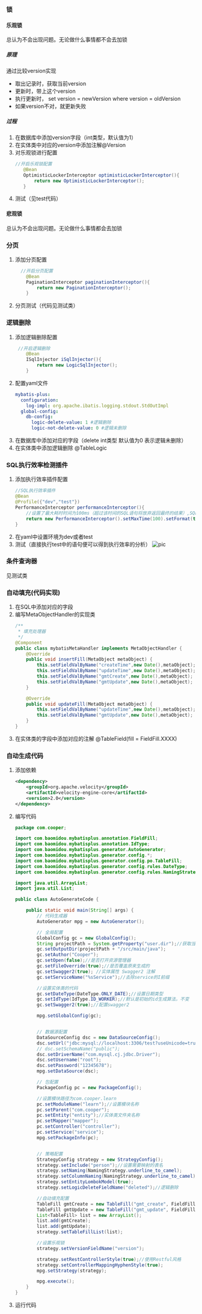 ### 锁
#### 乐观锁
总认为不会出现问题。无论做什么事情都不会去加锁

##### 原理
通过比较version实现
- 取出记录时，获取当前version
- 更新时，带上这个version
- 执行更新时， set version = newVersion where version = oldVersion
- 如果version不对，就更新失败

##### 过程
1. 在数据库中添加version字段（int类型，默认值为1）
2. 在实体类中对应的version中添加注解@Version
3. 对乐观锁进行配置
     ``` java
     //开启乐观锁配置
        @Bean
        OptimisticLockerInterceptor optimisticLockerInterceptor(){
            return new OptimisticLockerInterceptor();
        } 
    ```
4. 测试（见test代码）

#### 悲观锁
总认为不会出现问题。无论做什么事情都会去加锁

### 分页
1. 添加分页配置
    ``` java
      //开启分页配置
        @Bean
        PaginationInterceptor paginationInterceptor(){
            return new PaginationInterceptor();
        }
    ```
2. 分页测试（代码见测试类）

### 逻辑删除
1. 添加逻辑删除配置
    ``` java
     //开启逻辑删除
        @Bean
        ISqlInjector iSqlInjector(){
            return new LogicSqlInjector();
        }
    ```
2. 配置yaml文件
    ```yaml
    mybatis-plus:
      configuration:
        log-impl: org.apache.ibatis.logging.stdout.StdOutImpl
      global-config:
        db-config:
          logic-delete-value: 1 #逻辑删除
          logic-not-delete-value: 0 #逻辑未删除
    ```
3. 在数据库中添加对应的字段（delete int类型 默认值为0 表示逻辑未删除）
4. 在实体类中添加逻辑删除 @TableLogic

### SQL执行效率检测插件
1. 添加执行效率插件配置
    ``` java
    //SQL执行效率插件
    @Bean
    @Profile({"dev","test"})
    PerformanceInterceptor performanceInterceptor(){
        //设置了最大耗时时间为100ms（超过该时间的SQL语句将放弃返回最终的结果）,SQL语句输出格式化
        return new PerformanceInterceptor().setMaxTime(100).setFormat(true);
    }
    ```
2. 在yaml中设置环境为dev或者test
3. 测试（直接执行test中的语句便可以得到执行效率的分析）
    ![pic](./pic/Snipaste_2020-10-24_13-29-29.png)
    

### 条件查询器
见测试类

### 自动填充(代码实现)
1. 在SQL中添加对应的字段
2. 编写MetaObjectHandler的实现类
    ``` java
    /**
     * 填充处理器
     */
    @Component
    public class mybatisMetaHandler implements MetaObjectHandler {
        @Override
        public void insertFill(MetaObject metaObject) {
            this.setFieldValByName("createTime",new Date(),metaObject);
            this.setFieldValByName("updateTime",new Date(),metaObject);
            this.setFieldValByName("gmtCreate",new Date(),metaObject);
            this.setFieldValByName("gmtUpdate",new Date(),metaObject);
        }
    
        @Override
        public void updateFill(MetaObject metaObject) {
            this.setFieldValByName("updateTime",new Date(),metaObject);
            this.setFieldValByName("gmtUpdate",new Date(),metaObject);
        }
    }
    ```
3. 在实体类的字段中添加对应的注解 @TableField(fill = FieldFill.XXXX)

### 自动生成代码
1. 添加依赖
    ```xml
    <dependency>
        <groupId>org.apache.velocity</groupId>
        <artifactId>velocity-engine-core</artifactId>
        <version>2.0</version>
    </dependency>
    ```
2. 编写代码
    ``` java
    package com.cooper;
    
    import com.baomidou.mybatisplus.annotation.FieldFill;
    import com.baomidou.mybatisplus.annotation.IdType;
    import com.baomidou.mybatisplus.generator.AutoGenerator;
    import com.baomidou.mybatisplus.generator.config.*;
    import com.baomidou.mybatisplus.generator.config.po.TableFill;
    import com.baomidou.mybatisplus.generator.config.rules.DateType;
    import com.baomidou.mybatisplus.generator.config.rules.NamingStrategy;
    
    import java.util.ArrayList;
    import java.util.List;
    
    public class AutoGenerateCode {
    
        public static void main(String[] args) {
            // 代码生成器
            AutoGenerator mpg = new AutoGenerator();
    
            // 全局配置
            GlobalConfig gc = new GlobalConfig();
            String projectPath = System.getProperty("user.dir");//获取当前项目路径
            gc.setOutputDir(projectPath + "/src/main/java");
            gc.setAuthor("Cooper");
            gc.setOpen(false);//是否打开资源管理器
            gc.setFileOverride(true);//是否覆盖原来生成的
            gc.setSwagger2(true); //实体属性 Swagger2 注解
            gc.setServiceName("%sService");//去除service的I前缀
    
            //设置实体类的代码
            gc.setDateType(DateType.ONLY_DATE);//设置日期类型
            gc.setIdType(IdType.ID_WORKER);//默认是初始的id生成算法，不变
            gc.setSwagger2(true);//配置swagger2
    
            mpg.setGlobalConfig(gc);
    
    
            // 数据源配置
            DataSourceConfig dsc = new DataSourceConfig();
            dsc.setUrl("jdbc:mysql://localhost:3306/test?useUnicode=true&useSSL=false&characterEncoding=utf8");
            // dsc.setSchemaName("public");
            dsc.setDriverName("com.mysql.cj.jdbc.Driver");
            dsc.setUsername("root");
            dsc.setPassword("12345678");
            mpg.setDataSource(dsc);
    
            // 包配置
            PackageConfig pc = new PackageConfig();
    
            //设置模块路径为com.cooper.learn
            pc.setModuleName("learn");//设置模块名称
            pc.setParent("com.cooper");
            pc.setEntity("entity");//实体类文件夹名称
            pc.setMapper("mapper");
            pc.setController("controller");
            pc.setService("service");
            mpg.setPackageInfo(pc);
    
    
            // 策略配置
            StrategyConfig strategy = new StrategyConfig();
            strategy.setInclude("person");//设置需要映射的表名
            strategy.setNaming(NamingStrategy.underline_to_camel);
            strategy.setColumnNaming(NamingStrategy.underline_to_camel);
            strategy.setEntityLombokModel(true);
            strategy.setLogicDeleteFieldName("deleted");//逻辑删除
    
            //自动填充配置
            TableFill gmtCreate = new TableFill("gmt_create", FieldFill.INSERT);
            TableFill gmtUpdate = new TableFill("gmt_update", FieldFill.INSERT_UPDATE);
            List<TableFill> list = new ArrayList();
            list.add(gmtCreate);
            list.add(gmtUpdate);
            strategy.setTableFillList(list);
    
            //设置乐观锁
            strategy.setVersionFieldName("version");
    
            strategy.setRestControllerStyle(true);//使用Restful风格
            strategy.setControllerMappingHyphenStyle(true);
            mpg.setStrategy(strategy);
    
            mpg.execute();
        }
    }

    ```
3. 运行代码